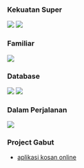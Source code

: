 ### Kekuatan Super
<a href=""><img src="https://img.shields.io/badge/Flutter-02569B?style=for-the-badge&logo=flutter&logoColor=white"></a>
<a href=""><img src="https://img.shields.io/badge/Laravel-FF2D20?style=for-the-badge&logo=laravel&logoColor=white"></a>

### Familiar
<a href=""><img src="https://img.shields.io/badge/React-20232A?style=for-the-badge&logo=react&logoColor=61DAFB"></a>

### Database
<a href=""><img src="https://img.shields.io/badge/MySQL-005C84?style=for-the-badge&logo=mysql&logoColor=white"></a>
<a href=""><img src="https://img.shields.io/badge/MongoDB-4EA94B?style=for-the-badge&logo=mongodb&logoColor=white"></a>

### Dalam Perjalanan
<a href=""><img src="https://img.shields.io/badge/PHP-777BB4?style=for-the-badge&logo=php&logoColor=white"></a>

### Project Gabut
- <a href="https://github.com/gafar-code/kosan_app">aplikasi kosan online</a>
